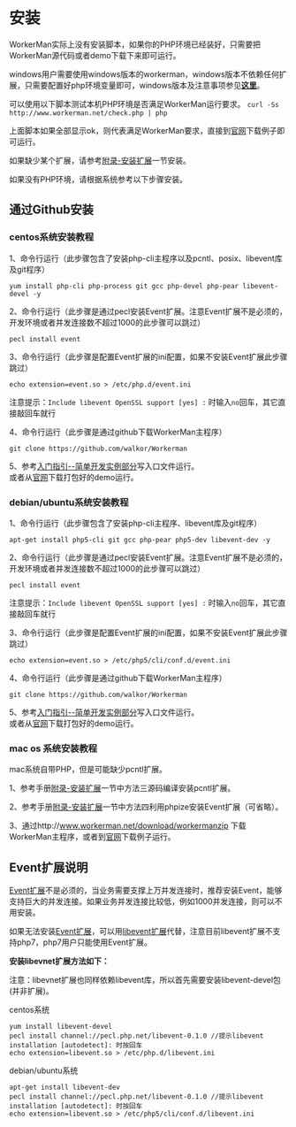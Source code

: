 # 安装
WorkerMan实际上没有安装脚本，如果你的PHP环境已经装好，只需要把WorkerMan源代码或者demo下载下来即可运行。

windows用户需要使用windows版本的workerman，windows版本不依赖任何扩展，只需要配置好php环境变量即可，windows版本及注意事项参见[**这里**](http://www.workerman.net/windows)。


可以使用以下脚本测试本机PHP环境是否满足WorkerMan运行要求。
```curl -Ss http://www.workerman.net/check.php | php```

上面脚本如果全部显示ok，则代表满足WorkerMan要求，直接到[官网](http://www.workerman.net/)下载例子即可运行。

如果缺少某个扩展，请参考[附录-安装扩展](http://doc3.workerman.net/appendices/install-extension.html)一节安装。

如果没有PHP环境，请根据系统参考以下步骤安装。

## 通过Github安装

### centos系统安装教程

1、命令行运行（此步骤包含了安装php-cli主程序以及pcntl、posix、libevent库及git程序）
```shell
yum install php-cli php-process git gcc php-devel php-pear libevent-devel -y
```


2、命令行运行（此步骤是通过pecl安装Event扩展。注意Event扩展不是必须的，开发环境或者并发连接数不超过1000的此步骤可以跳过）
```shell
pecl install event
```


3、命令行运行（此步骤是配置Event扩展的ini配置，如果不安装Event扩展此步骤跳过）
```shell
echo extension=event.so > /etc/php.d/event.ini
```
注意提示：```Include libevent OpenSSL support [yes] :``` 时输入```no```回车，其它直接敲回车就行


4、命令行运行（此步骤是通过github下载WorkerMan主程序）
```shell
git clone https://github.com/walkor/Workerman
```

5、参考[入门指引--简单开发实例部分](/getting-started/simple-example.html)写入口文件运行。<br>
或者从[官网](http://www.workerman.net/)下载打包好的demo运行。


### debian/ubuntu系统安装教程

1、命令行运行（此步骤包含了安装php-cli主程序、libevent库及git程序）
```shell
apt-get install php5-cli git gcc php-pear php5-dev libevent-dev -y
```


2、命令行运行（此步骤是通过pecl安装Event扩展。注意Event扩展不是必须的，开发环境或者并发连接数不超过1000的此步骤可以跳过）
```shell
pecl install event
```
注意提示：```Include libevent OpenSSL support [yes] :``` 时输入```no```回车，其它直接敲回车就行


3、命令行运行（此步骤是配置Event扩展的ini配置，如果不安装Event扩展此步骤跳过）
```shell
echo extension=event.so > /etc/php5/cli/conf.d/event.ini
```


4、命令行运行（此步骤是通过github下载WorkerMan主程序）
```shell
git clone https://github.com/walkor/Workerman
```

5、参考[入门指引--简单开发实例部分](/getting-started/simple-example.html)写入口文件运行。<br>
或者从[官网](http://www.workerman.net/)下载打包好的demo运行。

### mac os 系统安装教程
mac系统自带PHP，但是可能缺少pcntl扩展。

1、参考手册[附录-安装扩展](http://doc3.workerman.net/appendices/install-extension.html)一节中方法三源码编译安装pcntl扩展。

2、参考手册[附录-安装扩展](http://doc3.workerman.net/appendices/install-extension.html)一节中方法四利用phpize安装Event扩展（可省略）。

3、通过http://www.workerman.net/download/workermanzip 下载WorkerMan主程序，或者到[官网](http://www.workerman.net/)下载例子运行。


## Event扩展说明
[Event扩展](http://php.net/manual/zh/book.event.php)不是必须的，当业务需要支撑上万并发连接时，推荐安装Event，能够支持巨大的并发连接。如果业务并发连接比较低，例如1000并发连接，则可以不用安装。

如果无法安装[Event扩展](http://php.net/manual/zh/book.event.php)，可以用[libevent扩展](http://php.net/manual/zh/book.libevent.php)代替，注意目前libevent扩展不支持php7，php7用户只能使用Event扩展。

**安装libevnet扩展方法如下：**

注意：libevnet扩展也同样依赖libevent库，所以首先需要安装libevent-devel包(并非扩展)。



centos系统

```
yum install libevent-devel
pecl install channel://pecl.php.net/libevent-0.1.0 //提示libevent installation [autodetect]: 时按回车
echo extension=libevent.so > /etc/php.d/libevent.ini
```

debian/ubuntu系统

```
apt-get install libevent-dev
pecl install channel://pecl.php.net/libevent-0.1.0 //提示libevent installation [autodetect]: 时按回车
echo extension=libevent.so > /etc/php5/cli/conf.d/libevent.ini
```



